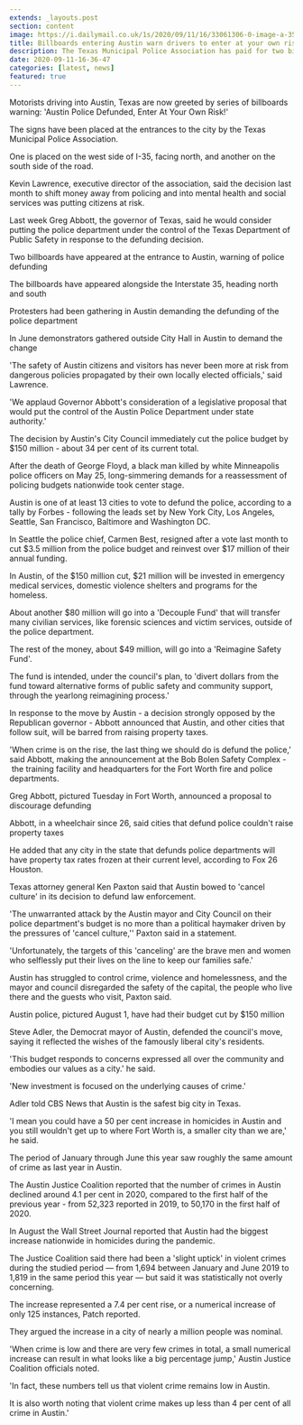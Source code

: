 ```yaml
---
extends: _layouts.post
section: content
image: https://i.dailymail.co.uk/1s/2020/09/11/16/33061306-0-image-a-35_1599838391833.jpg 
title: Billboards entering Austin warn drivers to enter at your own risk after the city defunded police 
description: The Texas Municipal Police Association has paid for two billboards to be posted at the entrances to Austin, reading Police defunded enter at your own risk. Austin cut $150 million in August. 
date: 2020-09-11-16-36-47 
categories: [latest, news] 
featured: true 
--- 
```

Motorists driving into Austin, Texas are now greeted by series of billboards warning: 'Austin Police Defunded, Enter At Your Own Risk!' 

The signs have been placed at the entrances to the city by the Texas Municipal Police Association. 

One is placed on the west side of I-35, facing north, and another on the south side of the road.

Kevin Lawrence, executive director of the association, said the decision last month to shift money away from policing and into mental health and social services was putting citizens at risk. 

Last week Greg Abbott, the governor of Texas, said he would consider putting the police department under the control of the Texas Department of Public Safety in response to the defunding decision. 

Two billboards have appeared at the entrance to Austin, warning of police defunding

The billboards have appeared alongside the Interstate 35, heading north and south

Protesters had been gathering in Austin demanding the defunding of the police department

In June demonstrators gathered outside City Hall in Austin to demand the change

'The safety of Austin citizens and visitors has never been more at risk from dangerous policies propagated by their own locally elected officials,' said Lawrence. 

'We applaud Governor Abbott's consideration of a legislative proposal that would put the control of the Austin Police Department under state authority.' 

The decision by Austin's City Council immediately cut the police budget by $150 million - about 34 per cent of its current total.

After the death of George Floyd, a black man killed by white Minneapolis police officers on May 25, long-simmering demands for a reassessment of policing budgets nationwide took center stage.

Austin is one of at least 13 cities to vote to defund the police, according to a tally by Forbes - following the leads set by New York City, Los Angeles, Seattle, San Francisco, Baltimore and Washington DC. 

In Seattle the police chief, Carmen Best, resigned after a vote last month to cut $3.5 million from the police budget and reinvest over $17 million of their annual funding. 

In Austin, of the $150 million cut, $21 million will be invested in emergency medical services, domestic violence shelters and programs for the homeless. 

About another $80 million will go into a 'Decouple Fund' that will transfer many civilian services, like forensic sciences and victim services, outside of the police department.

The rest of the money, about $49 million, will go into a 'Reimagine Safety Fund'.

The fund is intended, under the council's plan, to 'divert dollars from the fund toward alternative forms of public safety and community support, through the yearlong reimagining process.' 

In response to the move by Austin - a decision strongly opposed by the Republican governor - Abbott announced that Austin, and other cities that follow suit, will be barred from raising property taxes.  

'When crime is on the rise, the last thing we should do is defund the police,' said Abbott, making the announcement at the Bob Bolen Safety Complex - the training facility and headquarters for the Fort Worth fire and police departments.

Greg Abbott, pictured Tuesday in Fort Worth, announced a proposal to discourage defunding

Abbott, in a wheelchair since 26, said cities that defund police couldn't raise property taxes

He added that any city in the state that defunds police departments will have property tax rates frozen at their current level, according to Fox 26 Houston.  

Texas attorney general Ken Paxton said that Austin bowed to 'cancel culture' in its decision to defund law enforcement.

'The unwarranted attack by the Austin mayor and City Council on their police department's budget is no more than a political haymaker driven by the pressures of 'cancel culture,'' Paxton said in a statement. 

'Unfortunately, the targets of this 'canceling' are the brave men and women who selflessly put their lives on the line to keep our families safe.' 

Austin has struggled to control crime, violence and homelessness, and the mayor and council disregarded the safety of the capital, the people who live there and the guests who visit, Paxton said. 

Austin police, pictured August 1, have had their budget cut by $150 million

Steve Adler, the Democrat mayor of Austin, defended the council's move, saying it reflected the wishes of the famously liberal city's residents. 

'This budget responds to concerns expressed all over the community and embodies our values as a city.' he said. 

'New investment is focused on the underlying causes of crime.'

Adler told CBS News that Austin is the safest big city in Texas.

'I mean you could have a 50 per cent increase in homicides in Austin and you still wouldn't get up to where Fort Worth is, a smaller city than we are,' he said.

The period of January through June this year saw roughly the same amount of crime as last year in Austin.  

The Austin Justice Coalition reported that the number of crimes in Austin declined around 4.1 per cent in 2020, compared to the first half of the previous year - from 52,323 reported in 2019, to 50,170 in the first half of 2020.

In August the Wall Street Journal reported that Austin had the biggest increase nationwide in homicides during the pandemic.

The Justice Coalition said there had been a 'slight uptick' in violent crimes during the studied period — from 1,694 between January and June 2019 to 1,819 in the same period this year — but said it was statistically not overly concerning.

The increase represented a 7.4 per cent rise, or a numerical increase of only 125 instances, Patch reported. 

They argued the increase in a city of nearly a million people was nominal.

'When crime is low and there are very few crimes in total, a small numerical increase can result in what looks like a big percentage jump,' Austin Justice Coalition officials noted. 

'In fact, these numbers tell us that violent crime remains low in Austin. 

It is also worth noting that violent crime makes up less than 4 per cent of all crime in Austin.'

